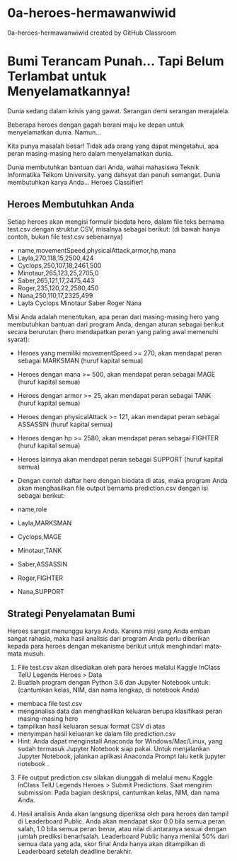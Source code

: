 # 0a-heroes-hermawanwiwid
0a-heroes-hermawanwiwid created by GitHub Classroom

# Bumi Terancam Punah... Tapi Belum Terlambat untuk Menyelamatkannya!

Dunia sedang dalam krisis yang gawat. Serangan demi serangan merajalela.

Beberapa heroes dengan gagah berani maju ke depan untuk menyelamatkan dunia. Namun...

Kita punya masalah besar! Tidak ada orang yang dapat mengetahui, apa peran masing-masing hero dalam menyelamatkan dunia.

Dunia membutuhkan bantuan dari Anda, wahai mahasiswa Teknik Informatika Telkom University. yang dahsyat dan penuh semangat. Dunia membutuhkan karya Anda... Heroes Classifier!

## Heroes Membutuhkan Anda
Setiap heroes akan mengisi formulir biodata hero, dalam file teks bernama test.csv dengan struktur CSV, misalnya sebagai berikut: (di bawah hanya contoh, bukan file test.csv sebenarnya)

* name,movementSpeed,physicalAttack,armor,hp,mana
* Layla,270,118,15,2500,424
* Cyclops,250,107,18,2461,500
* Minotaur,265,123,25,2705,0
* Saber,265,121,17,2475,443
* Roger,235,120,22,2580,450
* Nana,250,110,17,2325,499
* Layla Cyclops Minotaur Saber Roger Nana

Misi Anda adalah menentukan, apa peran dari masing-masing hero yang membutuhkan bantuan dari program Anda, dengan aturan sebagai berikut secara berurutan (hero mendapatkan peran yang paling awal memenuhi syarat):

* Heroes yang memiliki movementSpeed >= 270, akan mendapat peran sebagai MARKSMAN (huruf kapital semua)
* Heroes dengan mana >= 500, akan mendapat peran sebagai MAGE (huruf kapital semua)
* Heroes dengan armor >= 25, akan mendapat peran sebagai TANK (huruf kapital semua)
* Heroes dengan physicalAttack >= 121, akan mendapat peran sebagai ASSASSIN (huruf kapital semua)
* Heroes dengan hp >= 2580, akan mendapat peran sebagai FIGHTER (huruf kapital semua)
* Heroes lainnya akan mendapat peran sebagai SUPPORT (huruf kapital semua)
* Dengan contoh daftar hero dengan biodata di atas, maka program Anda akan menghasilkan file output bernama prediction.csv dengan isi sebagai berikut:

* name,role
* Layla,MARKSMAN
* Cyclops,MAGE
* Minotaur,TANK
* Saber,ASSASSIN
* Roger,FIGHTER
* Nana,SUPPORT

## Strategi Penyelamatan Bumi
Heroes sangat menunggu karya Anda. Karena misi yang Anda emban sangat rahasia, maka hasil analisis dari program Anda perlu diberikan kepada para heroes dengan mekanisme berikut untuk menghindari mata-mata musuh.

1. File test.csv akan disediakan oleh para heroes melalui Kaggle InClass TelU Legends Heroes > Data
2. Buatlah program dengan Python 3.6 dan Jupyter Notebook untuk: (cantumkan kelas, NIM, dan nama lengkap, di notebook Anda)
* membaca file test.csv
* menganalisa data dan menghasilkan keluaran berupa klasifikasi peran masing-masing hero
* tampilkan hasil keluaran sesuai format CSV di atas
* menyimpan hasil keluaran ke dalam file prediction.csv
* Hint: Anda dapat menginstall Anaconda for Windows/Mac/Linux, yang sudah termasuk Jupyter Notebook siap pakai. Untuk menjalankan Jupyter Notebook, jalankan aplikasi Anaconda Prompt lalu ketik jupyter notebook .

3. File output prediction.csv silakan diunggah di melalui menu Kaggle InClass TelU Legends Heroes > Submit Predictions. Saat mengirim submission: Pada bagian deskripsi, cantumkan kelas, NIM, dan nama Anda.

4. Hasil analisis Anda akan langsung diperiksa oleh para heroes dan tampil di Leaderboard Public. Anda akan mendapat skor 0.0 bila semua peran salah, 1.0 bila semua peran benar, atau nilai di antaranya sesuai dengan jumlah prediksi benar/salah. Leaderboard Public hanya menilai 50% dari semua data yang ada, skor final Anda hanya akan ditampilkan di Leaderboard setelah deadline berakhir.
